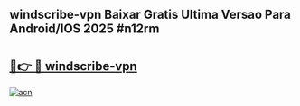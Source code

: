 ## windscribe-vpn Baixar Gratis Ultima Versao Para Android/IOS 2025 #n12rm

# <h2><a href="https://ainizakaria.my?title=windscribe-vpn&ref=20M">🔗👉 🔴 windscribe-vpn</a></h2>

[![acn](https://github.com/user-attachments/assets/0f9c940e-d8b0-45ae-aac7-cd30a18b3e1c)](https://ainizakaria.my?title=windscribe-vpn&ref=20M)

